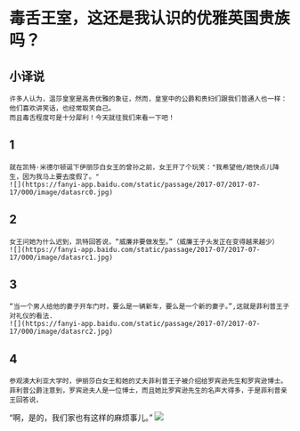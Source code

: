 # 毒舌王室，这还是我认识的优雅英国贵族吗？

## 小译说
    许多人认为，温莎皇室是高贵优雅的象征，然而，皇室中的公爵和贵妇们跟我们普通人也一样：他们喜欢讲笑话，也经常取笑自己。
    而且毒舌程度可是十分犀利！今天就往我们来看一下吧！

## 1
    就在凯特·米德尔顿诞下伊丽莎白女王的曾孙之前，女王开了个玩笑："我希望他/她快点儿降生，因为我马上要去度假了。"
    ![](https://fanyi-app.baidu.com/static/passage/2017-07/2017-07-17/000/image/datasrc0.jpg) 
    
## 2
    女王问她为什么迟到，凯特回答说，“威廉非要做发型。”（威廉王子头发正在变得越来越少）
    ![](https://fanyi-app.baidu.com/static/passage/2017-07/2017-07-17/000/image/datasrc1.jpg) 

## 3
    “当一个男人给他的妻子开车门时，要么是一辆新车，要么是一个新的妻子。”,这就是菲利普王子对礼仪的看法.
    ![](https://fanyi-app.baidu.com/static/passage/2017-07/2017-07-17/000/image/datasrc2.jpg) 
    
## 4
    参观澳大利亚大学时，伊丽莎白女王和她的丈夫菲利普王子被介绍给罗宾逊先生和罗宾逊博士。菲利普公爵注意到，罗宾逊夫人是一位博士，而且她比罗宾逊先生的名声大得多，于是菲利普亲王回答说，
“啊，是的，我们家也有这样的麻烦事儿。”
    ![](https://fanyi-app.baidu.com/static/passage/2017-07/2017-07-17/000/image/datasrc3.jpg) 




